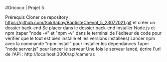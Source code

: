 #Oricoco | Projet 5

Prérequis
Cloner ce repository : https://github.com/SokSabay/BaptisteChenot_5_23072021.git et créer un dossier back-end
Se placer dans le dossier back-end
Installer Node.js et npm (taper "node -v" et "npm -v" dans le terminal de l'éditeur de code pour vérifier que le tout est bien installé et les versions installées)
Lancer npm avec la commande "npm install" pour installer les dépendances
Taper "node server.js" pour lancer le serveur
Une fois le serveur lancé, écrire l'url de l'API : http://localhost:3000/api/cameras